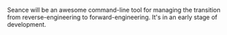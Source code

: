Seance will be an awesome command-line tool for managing the transition from reverse-engineering to forward-engineering. It's in an early stage of development.